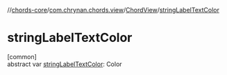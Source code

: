 //[chords-core](../../../index.md)/[com.chrynan.chords.view](../index.md)/[ChordView](index.md)/[stringLabelTextColor](string-label-text-color.md)

# stringLabelTextColor

[common]\
abstract var [stringLabelTextColor](string-label-text-color.md): Color
